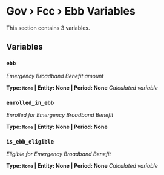 # Gov › Fcc › Ebb Variables

This section contains 3 variables.

## Variables

### `ebb`
*Emergency Broadband Benefit amount*

**Type: `None` | Entity: None | Period: None**
*Calculated variable*

### `enrolled_in_ebb`
*Enrolled for Emergency Broadband Benefit*

**Type: `None` | Entity: None | Period: None**

### `is_ebb_eligible`
*Eligible for Emergency Broadband Benefit*

**Type: `None` | Entity: None | Period: None**
*Calculated variable*
